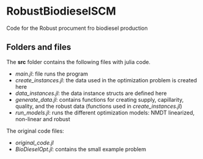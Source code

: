 # RobustBiodieselSCM
Code for the Robust procument fro biodiesel production

## Folders and files

The **src** folder contains the following files with julia code.

- *main.jl*: file runs the program
- *create_instances.jl*: the data used in the optimization problem is created here 
- *data_instances.jl*: the data instance structs are defined here 
- *generate_data.jl*: contains functions for creating supply, capillarity, quality, and the robust data (functions used in *create_instances.jl*)
- *run_models.jl*: runs the different optimization models: NMDT linearized, non-linear and robust

The original code files:
- *original_code.jl*  
- *BioDieselOpt.jl*: contains the small example problem